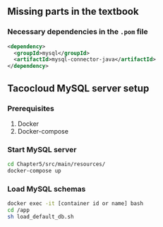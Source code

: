 ## Missing parts in the textbook
### Necessary dependencies in the ```.pom``` file
```xml
<dependency>
  <groupId>mysql</groupId>
  <artifactId>mysql-connector-java</artifactId>
</dependency>
```

## Tacocloud MySQL server setup
### Prerequisites
1. Docker
2. Docker-compose

### Start MySQL server
```bash
cd Chapter5/src/main/resources/
docker-compose up
```

### Load MySQL schemas
```bash
docker exec -it [container id or name] bash
cd /app
sh load_default_db.sh
```
